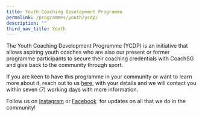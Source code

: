 ```yaml
---
title: Youth Coaching Development Programme
permalink: /programmes/youth/ycdp/
description: ""
third_nav_title: Youth
---
```

The Youth Coaching Development Programme (YCDP) is an initiative that allows aspiring youth coaches who are also our present or former programme participants to secure their coaching credentials with CoachSG and give back to the community through sport.

If you are keen to have this programme in your community or want to learn more about it, reach out to us&nbsp;[here](mailto:sportcares@sport.gov.sg), with your details and we will contact you within seven (7) working days with more information.

Follow us on&nbsp;[Instagram](https://safe.menlosecurity.com/https://www.instagram.com/sportcares/)&nbsp;or&nbsp;[Facebook](https://safe.menlosecurity.com/https://www.facebook.com/SportCaresSG)&nbsp; for updates on all that we do in the community!